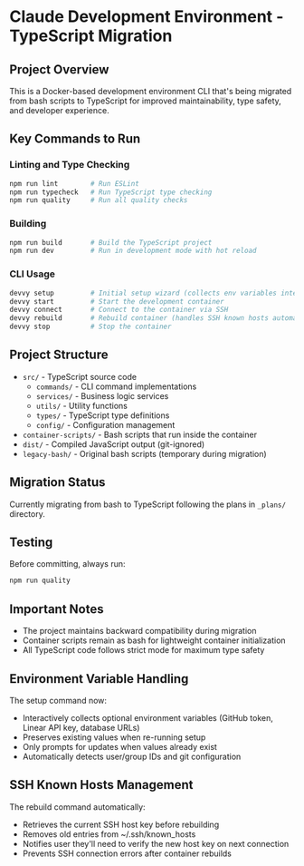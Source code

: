 # Claude Development Environment - TypeScript Migration

## Project Overview
This is a Docker-based development environment CLI that's being migrated from bash scripts to TypeScript for improved maintainability, type safety, and developer experience.

## Key Commands to Run

### Linting and Type Checking
```bash
npm run lint        # Run ESLint
npm run typecheck   # Run TypeScript type checking
npm run quality     # Run all quality checks
```

### Building
```bash
npm run build       # Build the TypeScript project
npm run dev         # Run in development mode with hot reload
```

### CLI Usage
```bash
devvy setup         # Initial setup wizard (collects env variables interactively)
devvy start         # Start the development container
devvy connect       # Connect to the container via SSH
devvy rebuild       # Rebuild container (handles SSH known hosts automatically)
devvy stop          # Stop the container
```

## Project Structure
- `src/` - TypeScript source code
  - `commands/` - CLI command implementations
  - `services/` - Business logic services
  - `utils/` - Utility functions
  - `types/` - TypeScript type definitions
  - `config/` - Configuration management
- `container-scripts/` - Bash scripts that run inside the container
- `dist/` - Compiled JavaScript output (git-ignored)
- `legacy-bash/` - Original bash scripts (temporary during migration)

## Migration Status
Currently migrating from bash to TypeScript following the plans in `_plans/` directory.

## Testing
Before committing, always run:
```bash
npm run quality
```

## Important Notes
- The project maintains backward compatibility during migration
- Container scripts remain as bash for lightweight container initialization
- All TypeScript code follows strict mode for maximum type safety

## Environment Variable Handling
The setup command now:
- Interactively collects optional environment variables (GitHub token, Linear API key, database URLs)
- Preserves existing values when re-running setup
- Only prompts for updates when values already exist
- Automatically detects user/group IDs and git configuration

## SSH Known Hosts Management
The rebuild command automatically:
- Retrieves the current SSH host key before rebuilding
- Removes old entries from ~/.ssh/known_hosts
- Notifies user they'll need to verify the new host key on next connection
- Prevents SSH connection errors after container rebuilds